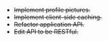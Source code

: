 * ~~Implement profile pictures.~~
* ~~Implement client-side caching.~~
* ~~Refactor application API.~~
* ~~Edit API to be RESTful.~~